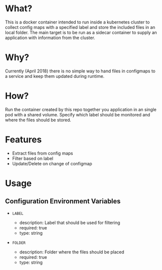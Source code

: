 # What?

This is a docker container intended to run inside a kubernetes cluster to collect config maps with a specified label and store the included files in an local folder. The main target is to be run as a sidecar container to supply an application with information from the cluster.

# Why?

Currently (April 2018) there is no simple way to hand files in configmaps to a service and keep them updated during runtime.

# How?

Run the container created by this repo together you application in an single pod with a shared volume. Specify which label should be monitored and where the files should be stored.

# Features

- Extract files from config maps
- Filter based on label
- Update/Delete on change of configmap

# Usage

## Configuration Environment Variables

- `LABEL` 
  - description: Label that should be used for filtering
  - required: true
  - type: string

- `FOLDER`
  - description: Folder where the files should be placed
  - required: true
  - type: string
